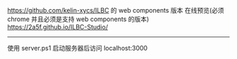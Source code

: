 https://github.com/kelin-xycs/ILBC 的 web components 版本
在线预览(必须 chrome 并且必须是支持 web components 的版本) https://2a5f.github.io/ILBC-Studio/

---
使用 server.ps1 启动服务器后访问 localhost:3000 
